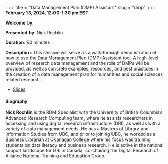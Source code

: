 +++
title = "Data Management Plan (DMP) Assistant"
slug = "dmp"
+++
**February 13, 2024, 12:00-1:30 pm EST**

**Welcome by**: 

**Presented by**: Nick Rochlin

**Duration**: 90 minutes

**Description**: This session will serve as a walk-through demonstration of how to use the Data Management
Plan (DMP) Assistant tool. A high-level overview of research data management and the role of DMPs will be
provided, as well as concrete examples, resources, and best practices in the creation of a data management
plan for humanities and social sciences related research.

* [Slides](https://drive.google.com/file/d/1TyzRWJES_LvrHXfDfQA5myTRA6xoxZdK/view)

#### Biography

**Nick Rochlin** is the RDM Specialist with the University of British
Columbia’s Advanced Research Computing team, where he assists
researchers in accessing and using digital research infrastructure
(DRI), as well as with a variety of data management needs.
He has a Masters of Library and Information Studies from UBC, and prior to
joining UBC, he worked as a Business Librarian at Okanagan College where
his focus was training students on data literacy and business research.
He is active in the national support landscape for DRI in Canada, co-chairing
the Digital Research of Alliance National Training and Education Group.
